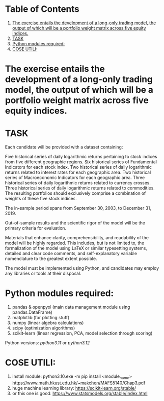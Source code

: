 
# Table of Contents

1.  [The exercise entails the development of a long-only trading model, the output of which will be a portfolio weight matrix across five equity indices.](#org239b871)
2.  [TASK](#org1451339)
3.  [Python modules required:](#org91f9c74)
4.  [COSE UTILI:](#org0263245)


<a id="org239b871"></a>

# The exercise entails the development of a long-only trading model, the output of which will be a portfolio weight matrix across five equity indices.


<a id="org1451339"></a>

# TASK

Each candidate will be provided with a dataset containing:

Five historical series of daily logarithmic returns pertaining to stock indices from five different geographic regions.
Six historical series of Fundamental Indicators for each stock index.
Two historical series of daily logarithmic returns related to interest rates for each geographic area.
Two historical series of Macroeconomic Indicators for each geographic area.
Three historical series of daily logarithmic returns related to currency crosses.
Three historical series of daily logarithmic returns related to commodities.
The resulting portfolios should exclusively comprise a combination of weights of these five stock indices.

The in-sample period spans from September 30, 2003, to December 31, 2019.

Out-of-sample results and the scientific rigor of the model will be the primary criteria for evaluation.

Materials that enhance clarity, comprehensibility, and readability of the model will be highly regarded. This includes, but is not limited to, the formalization of the model using LaTeX or similar typesetting systems, detailed and clear code comments, and self-explanatory variable nomenclature to the greatest extent possible.

The model must be implemented using Python, and candidates may employ any libraries or tools at their disposal.


<a id="org91f9c74"></a>

# Python modules required:

1.  pandas & openpyxl (main data management module using pandas.DataFrame)
2.  matplotlib (for plotting stuff)
3.  numpy (linear algebra calculations)
4.  scipy (optimization algorithms)
5.  scikit-learn (linear regression, PCA, model selection through scoring)

Python versions: *python3.11* or *python3.12*


<a id="org0263245"></a>

# COSE UTILI:

1.  install module: python3.10.exe -m pip install <module<sub>name</sub>>
    <https://www.math.hkust.edu.hk/~makchen/MAFS5140/Chap3.pdf>
2.  huge machine learning library: <https://scikit-learn.org/stable/>
3.  or this one is good: <https://www.statsmodels.org/stable/index.html>

